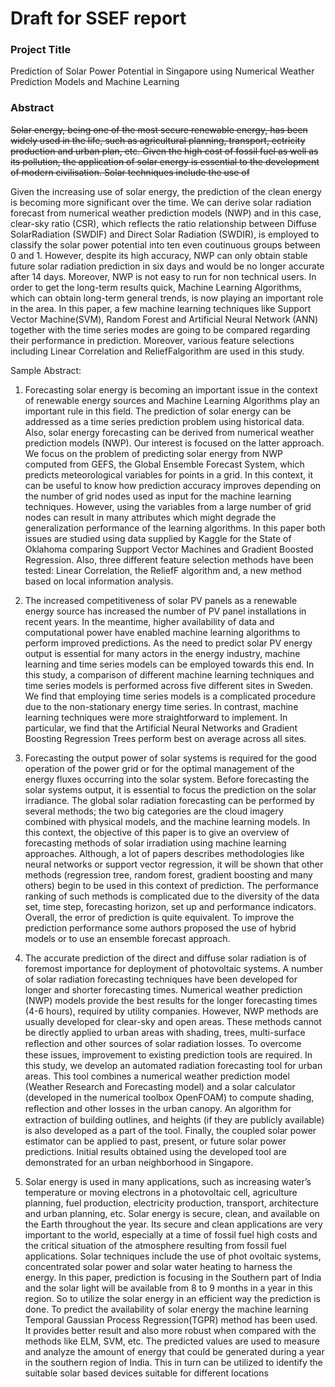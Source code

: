 # Draft for SSEF report

### Project Title

Prediction of Solar Power Potential in Singapore using Numerical Weather Prediction Models and Machine Learning

### Abstract

~~Solar energy, being one of the most secure renewable energy, has been widely used in the life, such as agricultural planning, transport, ectricity production and urban plan, etc. Given the high cost of fossil fuel as well as its pollution, the application of solar energy is essential to the development of modern civilisation. Solar techniques include the use of~~

Given the increasing use of solar energy, the prediction of the clean energy is becoming more significant over the time. We can derive solar radiation forecast from numerical weather prediction models (NWP) and in this case, clear-sky ratio (CSR), which reflects the ratio relationship between Diffuse SolarRadiation (SWDIF) and Direct Solar Radiation (SWDIR), is employed to classify the solar power potential into ten even coutinuous groups between 0 and 1. However, despite its high accuracy, NWP can only obtain stable future solar radiation prediction in six days and would be no longer accurate after 14 days. Moreover, NWP is not easy to run for non technical users. In order to get the long-term results quick, Machine Learning Algorithms, which can obtain long-term general trends, is now playing an important role in the area. In this paper, a few machine learning techniques like Support Vector Machine(SVM), Random Forest and Artificial Neural Network (ANN) together with the time series modes are going to be compared regarding their performance in prediction. Moreover, various feature selections including Linear Correlation and ReliefFalgorithm are used in this study.





Sample Abstract:

1. Forecasting solar energy is becoming an important issue in the context of renewable energy sources and Machine Learning Algorithms play an important rule in this field. The prediction of solar energy can be addressed as a time series prediction problem using historical data. Also, solar energy forecasting can be derived from numerical weather prediction models (NWP). Our interest is focused on the latter approach. We focus on the problem of predicting solar energy from NWP computed from GEFS, the Global Ensemble Forecast System, which predicts meteorological variables for points in a grid. In this context, it can be useful to know how prediction accuracy improves depending on the number of grid nodes used as input for the machine learning techniques. However, using the variables from a large number of grid nodes can result in many attributes which might degrade the generalization performance of the learning algorithms. In this paper both issues are studied using data supplied by Kaggle for the State of Oklahoma comparing Support Vector Machines and Gradient Boosted Regression. Also, three different feature selection methods have been tested: Linear Correlation, the ReliefF algorithm and, a new method based on local information analysis.

2. The increased competitiveness of solar PV panels as a renewable energy source has increased the number of PV panel installations in recent years. In the meantime, higher availability of data and computational power have enabled machine learning algorithms to perform improved predictions. As the need to predict solar PV energy output is essential for many actors in the energy industry, machine learning and time series models can be employed towards this end. In this study, a comparison of different machine learning techniques and time series models is performed across five different sites in Sweden. We find that employing time series models is a complicated procedure due to the non-stationary energy time series. In contrast, machine learning techniques were more straightforward to implement. In particular, we find that the Artificial Neural Networks and Gradient Boosting Regression Trees perform best on average across all sites.
3. Forecasting the output power of solar systems is required for the good operation of the power grid or for the optimal management of the energy fluxes occurring into the solar system. Before forecasting the solar systems output, it is essential to focus the prediction on the solar irradiance. The global solar radiation forecasting can be performed by several methods; the two big categories are the cloud imagery combined with physical models, and the machine learning models. In this context, the objective of this paper is to give an overview of forecasting methods of solar irradiation using machine learning approaches. Although, a lot of papers describes methodologies like neural networks or support vector regression, it will be shown that other methods (regression tree, random forest, gradient boosting and many others) begin to be used in this context of prediction. The performance ranking of such methods is complicated due to the diversity of the data set, time step, forecasting horizon, set up and performance indicators. Overall, the error of prediction is quite equivalent. To improve the prediction performance some authors proposed the use of hybrid models or to use an ensemble forecast approach.
4. The accurate prediction of the direct and diffuse solar radiation is of foremost importance for deployment of photovoltaic systems. A number of solar radiation forecasting techniques have been developed for longer and shorter forecasting times. Numerical weather prediction (NWP) models provide the best results for the longer forecasting times (4-6 hours), required by utility companies. However, NWP methods are usually developed for clear-sky and open areas. These methods cannot be directly applied to urban areas with shading, trees, multi-surface reﬂection and other sources of solar radiation losses. To overcome these issues, improvement to existing prediction tools are required. In this study, we develop an automated radiation forecasting tool for urban areas. This tool combines a numerical weather prediction model (Weather Research and Forecasting model) and a solar calculator (developed in the numerical toolbox OpenFOAM) to compute shading, reﬂection and other losses in the urban canopy. An algorithm for extraction of building outlines, and heights (if they are publicly available) is also developed as a part of the tool. Finally, the coupled solar power estimator can be applied to past, present, or future solar power predictions. Initial results obtained using the developed tool are demonstrated for an urban neighborhood in Singapore.

5. Solar  energy  is  used  in  many  applications,  such  as  increasing  water’s  temperature  or  moving  electrons  in  a  photovoltaic  cell,  agriculture  planning,  fuel  production,  electricity  production,  transport,  architecture  and  urban  planning,  etc.  Solar  energy  is  secure,  clean,  and  available  on  the  Earth  throughout  the  year.  Its  secure  and  clean  applications  are  very  important  to  the  world,  especially  at  a  time  of  fossil  fuel  high  costs  and  the  critical  situation  of  the  atmosphere  resulting  from  fossil  fuel  applications. Solar techniques include the use of phot ovoltaic systems, concentrated solar power and solar water heating to harness the energy. In this paper, prediction is focusing in the Southern part of India and the solar light will be available from 8 to 9 months in a year in this region. So to utilize the solar energy  in an efficient way the prediction is done. To predict the availability of solar energy the machine  learning  Temporal  Gaussian  Process  Regression(TGPR) method  has  been  used.  It  provides  better result and also more robust when compared with the methods like ELM, SVM, etc. The predicted values  are  used  to  measure  and  analyze  the  amount  of  energy  that  could  be  generated  during  a  year  in  the  southern  region  of  India.  This  in  turn  can  be  utilized  to  identify  the  suitable  solar  based  devices  suitable for different locations